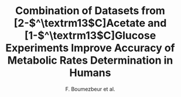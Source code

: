 ---
cat: ciel
subcat: ciclops
bestof: false
author: F. Boumezbeur et al.
title: Combination of Datasets from [2-$^\textrm13$C]Acetate and [1-$^\textrm13$C]Glucose Experiments Improve Accuracy of Metabolic Rates Determination in Humans
year: 2008
type: misc
---